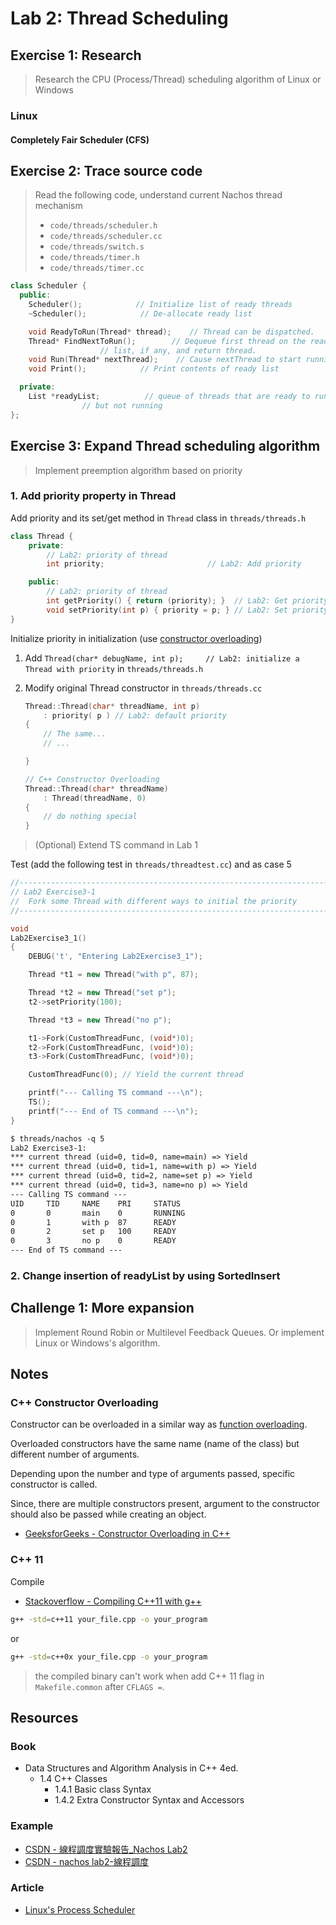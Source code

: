 # Lab 2: Thread Scheduling

## Exercise 1: Research

> Research the CPU (Process/Thread) scheduling algorithm of Linux or Windows

### Linux

#### Completely Fair Scheduler (CFS)

## Exercise 2: Trace source code

> Read the following code, understand current Nachos thread mechanism
>
> * `code/threads/scheduler.h`
> * `code/threads/scheduler.cc`
> * `code/threads/switch.s`
> * `code/threads/timer.h`
> * `code/threads/timer.cc`

```cpp
class Scheduler {
  public:
    Scheduler();            // Initialize list of ready threads
    ~Scheduler();            // De-allocate ready list

    void ReadyToRun(Thread* thread);    // Thread can be dispatched.
    Thread* FindNextToRun();        // Dequeue first thread on the ready
                    // list, if any, and return thread.
    void Run(Thread* nextThread);    // Cause nextThread to start running
    void Print();            // Print contents of ready list

  private:
    List *readyList;          // queue of threads that are ready to run,
                // but not running
};
```

## Exercise 3: Expand Thread scheduling algorithm

> Implement preemption algorithm based on priority

### 1. Add priority property in Thread

Add priority and its set/get method in `Thread` class in `threads/threads.h`

```cpp
class Thread {
    private:
        // Lab2: priority of thread
        int priority;                       // Lab2: Add priority

    public:
        // Lab2: priority of thread
        int getPriority() { return (priority); }  // Lab2: Get priority
        void setPriority(int p) { priority = p; } // Lab2: Set priority
}
```

Initialize priority in initialization (use [constructor overloading](#C++-Constructor-Overloading))

1. Add `Thread(char* debugName, int p);		// Lab2: initialize a Thread with priority` in `threads/threads.h`
2. Modify original Thread constructor in `threads/threads.cc`

    ```cpp
    Thread::Thread(char* threadName, int p)
        : priority( p ) // Lab2: default priority
    {
        // The same...
        // ...

    }
    ```

    ```cpp
    // C++ Constructor Overloading
    Thread::Thread(char* threadName)
        : Thread(threadName, 0)
    {
        // do nothing special
    }
    ```

> (Optional) Extend TS command in Lab 1

Test (add the following test in `threads/threadtest.cc`) and as case 5

```cpp
//----------------------------------------------------------------------
// Lab2 Exercise3-1
// 	Fork some Thread with different ways to initial the priority
//----------------------------------------------------------------------

void
Lab2Exercise3_1()
{
    DEBUG('t', "Entering Lab2Exercise3_1");

    Thread *t1 = new Thread("with p", 87);

    Thread *t2 = new Thread("set p");
    t2->setPriority(100);

    Thread *t3 = new Thread("no p");

    t1->Fork(CustomThreadFunc, (void*)0);
    t2->Fork(CustomThreadFunc, (void*)0);
    t3->Fork(CustomThreadFunc, (void*)0);

    CustomThreadFunc(0); // Yield the current thread

    printf("--- Calling TS command ---\n");
    TS();
    printf("--- End of TS command ---\n");
}
```

```txt
$ threads/nachos -q 5
Lab2 Exercise3-1:
*** current thread (uid=0, tid=0, name=main) => Yield
*** current thread (uid=0, tid=1, name=with p) => Yield
*** current thread (uid=0, tid=2, name=set p) => Yield
*** current thread (uid=0, tid=3, name=no p) => Yield
--- Calling TS command ---
UID     TID     NAME    PRI     STATUS
0       0       main    0       RUNNING
0       1       with p  87      READY
0       2       set p   100     READY
0       3       no p    0       READY
--- End of TS command ---
```

### 2. Change insertion of readyList by using SortedInsert

## Challenge 1: More expansion

> Implement Round Robin or Multilevel Feedback Queues. Or implement Linux or Windows's algorithm.

## Notes

### C++ Constructor Overloading

Constructor can be overloaded in a similar way as [function overloading](https://www.programiz.com/cpp-programming/function-overloading).

Overloaded constructors have the same name (name of the class) but different number of arguments.

Depending upon the number and type of arguments passed, specific constructor is called.

Since, there are multiple constructors present, argument to the constructor should also be passed while creating an object.

* [GeeksforGeeks - Constructor Overloading in C++](https://www.geeksforgeeks.org/constructor-overloading-c/)

### C++ 11

Compile

* [Stackoverflow - Compiling C++11 with g++](https://stackoverflow.com/questions/10363646/compiling-c11-with-g)

```sh
g++ -std=c++11 your_file.cpp -o your_program
```

or

```sh
g++ -std=c++0x your_file.cpp -o your_program
```

> the compiled binary can't work when add C++ 11 flag in `Makefile.common` after `CFLAGS =`.

## Resources

### Book

* Data Structures and Algorithm Analysis in C++ 4ed.
  * 1.4 C++ Classes
    * 1.4.1 Basic class Syntax
    * 1.4.2 Extra Constructor Syntax and Accessors

### Example

* [CSDN - 線程調度實驗報告_Nachos Lab2](https://blog.csdn.net/superli90/article/details/29373593)
* [CSDN - nachos lab2-線程調度](https://blog.csdn.net/wyxpku/article/details/52076206)

### Article

* [Linux's Process Scheduler](https://notes.shichao.io/lkd/ch4/#linuxs-process-scheduler)
